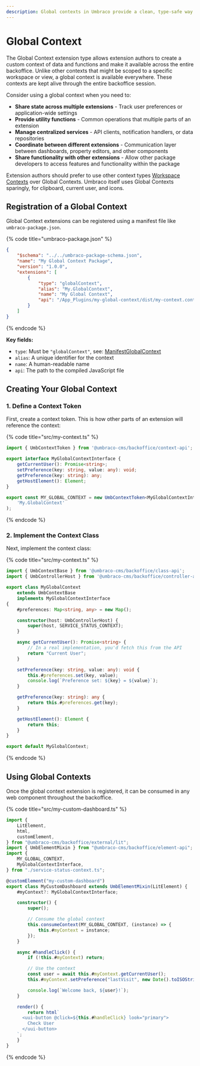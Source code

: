 ```yaml
---
description: Global contexts in Umbraco provide a clean, type-safe way to share functionality across the backoffice.
---
```


# Global Context

The Global Context extension type allows extension authors to create a custom context of data and functions and make it available across the entire backoffice. Unlike other contexts that might be scoped to a specific workspace or view, a global context is available everywhere. These contexts are kept alive through the entire backoffice session.

Consider using a global context when you need to:

- **Share state across multiple extensions** - Track user preferences or application-wide settings
- **Provide utility functions** - Common operations that multiple parts of an extension
- **Manage centralized services** - API clients, notification handlers, or data repositories
- **Coordinate between different extensions** - Communication layer between dashboards, property editors, and other components
- **Share functionality with other extensions** - Allow other package developers to access features and functionality within the package

Extension authors should prefer to use other context types [Workspace Contexts](workspaces/workspace-context.md) over Global Contexts. Umbraco itself uses Global Contexts sparingly, for clipboard, current user, and icons.

## Registration of a Global Context

Global Context extensions can be registered using a manifest file like `umbraco-package.json`.

{% code title="umbraco-package.json" %}
```json
{
    "$schema": "../../umbraco-package-schema.json",
    "name": "My Global Context Package",
    "version": "1.0.0",
    "extensions": [
        {
            "type": "globalContext",
            "alias": "My.GlobalContext",
            "name": "My Global Context",
            "api": "/App_Plugins/my-global-context/dist/my-context.context.js"
        }
    ]
}
```
{% endcode %}

**Key fields:**
- `type`: Must be `"globalContext"`, see: [ManifestGlobalContext](https://apidocs.umbraco.com/v16/ui-api/interfaces/packages_core_extension-registry.ManifestGlobalContext.html)
- `alias`: A unique identifier for the context
- `name`: A human-readable name
- `api`: The path to the compiled JavaScript file

## Creating Your Global Context

### 1. Define a Context Token

First, create a context token. This is how other parts of an extension will reference the context:

{% code title="src/my-context.ts" %}
```typescript
import { UmbContextToken } from '@umbraco-cms/backoffice/context-api';

export interface MyGlobalContextInterface {
    getCurrentUser(): Promise<string>;
    setPreference(key: string, value: any): void;
    getPreference(key: string): any;
    getHostElement(): Element;
}

export const MY_GLOBAL_CONTEXT = new UmbContextToken<MyGlobalContextInterface>(
    'My.GlobalContext'
);
```
{% endcode %}

### 2. Implement the Context Class

Next, implement the context class:

{% code title="src/my-context.ts" %}
```typescript
import { UmbContextBase } from '@umbraco-cms/backoffice/class-api';
import { UmbControllerHost } from '@umbraco-cms/backoffice/controller-api';

export class MyGlobalContext
    extends UmbContextBase
    implements MyGlobalContextInterface
{
    #preferences: Map<string, any> = new Map();

    constructor(host: UmbControllerHost) {
        super(host, SERVICE_STATUS_CONTEXT);
    }

    async getCurrentUser(): Promise<string> {
        // In a real implementation, you'd fetch this from the API
        return "Current User";
    }

    setPreference(key: string, value: any): void {
        this.#preferences.set(key, value);
        console.log(`Preference set: ${key} = ${value}`);
    }

    getPreference(key: string): any {
        return this.#preferences.get(key);
    }

    getHostElement(): Element {
        return this;
    }
}

export default MyGlobalContext;
```
{% endcode %}

## Using Global Contexts

Once the global context extension is registered, it can be consumed in any web component throughout the backoffice.

{% code title="src/my-custom-dashboard.ts" %}
```typescript
import {
    LitElement,
    html,
    customElement,
} from "@umbraco-cms/backoffice/external/lit";
import { UmbElementMixin } from "@umbraco-cms/backoffice/element-api";
import {
    MY_GLOBAL_CONTEXT,
    MyGlobalContextInterface,
} from "./service-status-context.ts";

@customElement("my-custom-dashboard")
export class MyCustomDashboard extends UmbElementMixin(LitElement) {
    #myContext?: MyGlobalContextInterface;

    constructor() {
        super();

        // Consume the global context
        this.consumeContext(MY_GLOBAL_CONTEXT, (instance) => {
            this.#myContext = instance;
        });
    }

    async #handleClick() {
        if (!this.#myContext) return;

        // Use the context
        const user = await this.#myContext.getCurrentUser();
        this.#myContext.setPreference("lastVisit", new Date().toISOString());

        console.log(`Welcome back, ${user}!`);
    }

    render() {
        return html`
      <uui-button @click=${this.#handleClick} look="primary">
        Check User
      </uui-button>
    `;
    }
}
```
{% endcode %}
